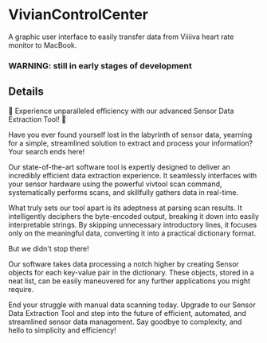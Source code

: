 # VivianControlCenter
A graphic user interface to easily transfer data from Viiiiva heart rate monitor to MacBook.

### WARNING: still in early stages of development

## Details
🚀 Experience unparalleled efficiency with our advanced Sensor Data Extraction Tool! 🚀

Have you ever found yourself lost in the labyrinth of sensor data, yearning for a simple, streamlined solution to extract and process your information? Your search ends here!

Our state-of-the-art software tool is expertly designed to deliver an incredibly efficient data extraction experience. It seamlessly interfaces with your sensor hardware using the powerful vivtool scan command, systematically performs scans, and skillfully gathers data in real-time.

What truly sets our tool apart is its adeptness at parsing scan results. It intelligently deciphers the byte-encoded output, breaking it down into easily interpretable strings. By skipping unnecessary introductory lines, it focuses only on the meaningful data, converting it into a practical dictionary format.

But we didn't stop there!

Our software takes data processing a notch higher by creating Sensor objects for each key-value pair in the dictionary. These objects, stored in a neat list, can be easily maneuvered for any further applications you might require.

End your struggle with manual data scanning today. Upgrade to our Sensor Data Extraction Tool and step into the future of efficient, automated, and streamlined sensor data management. Say goodbye to complexity, and hello to simplicity and efficiency!
